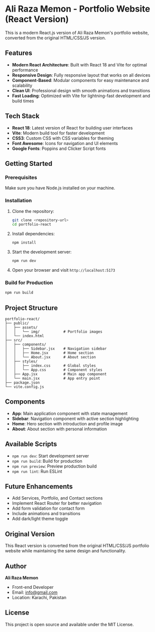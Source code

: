 # Ali Raza Memon - Portfolio Website (React Version)

This is a modern React.js version of Ali Raza Memon's portfolio website, converted from the original HTML/CSS/JS version.

## Features

- **Modern React Architecture**: Built with React 18 and Vite for optimal performance
- **Responsive Design**: Fully responsive layout that works on all devices
- **Component-Based**: Modular components for easy maintenance and scalability
- **Clean UI**: Professional design with smooth animations and transitions
- **Fast Loading**: Optimized with Vite for lightning-fast development and build times

## Tech Stack

- **React 18**: Latest version of React for building user interfaces
- **Vite**: Modern build tool for faster development
- **CSS3**: Custom CSS with CSS variables for theming
- **Font Awesome**: Icons for navigation and UI elements
- **Google Fonts**: Poppins and Clicker Script fonts

## Getting Started

### Prerequisites

Make sure you have Node.js installed on your machine.

### Installation

1. Clone the repository:
   ```bash
   git clone <repository-url>
   cd portfolio-react
   ```

2. Install dependencies:
   ```bash
   npm install
   ```

3. Start the development server:
   ```bash
   npm run dev
   ```

4. Open your browser and visit `http://localhost:5173`

### Build for Production

```bash
npm run build
```

## Project Structure

```
portfolio-react/
├── public/
│   ├── assets/
│   │   └── img/           # Portfolio images
│   └── index.html
├── src/
│   ├── components/
│   │   ├── Sidebar.jsx    # Navigation sidebar
│   │   ├── Home.jsx       # Home section
│   │   └── About.jsx      # About section
│   ├── styles/
│   │   ├── index.css      # Global styles
│   │   └── App.css        # Component styles
│   ├── App.jsx            # Main app component
│   └── main.jsx           # App entry point
├── package.json
└── vite.config.js
```

## Components

- **App**: Main application component with state management
- **Sidebar**: Navigation component with active section highlighting
- **Home**: Hero section with introduction and profile image
- **About**: About section with personal information

## Available Scripts

- `npm run dev`: Start development server
- `npm run build`: Build for production
- `npm run preview`: Preview production build
- `npm run lint`: Run ESLint

## Future Enhancements

- Add Services, Portfolio, and Contact sections
- Implement React Router for better navigation
- Add form validation for contact form
- Include animations and transitions
- Add dark/light theme toggle

## Original Version

This React version is converted from the original HTML/CSS/JS portfolio website while maintaining the same design and functionality.

## Author

**Ali Raza Memon**
- Front-end Developer
- Email: info@gmail.com
- Location: Karachi, Pakistan

## License

This project is open source and available under the MIT License.